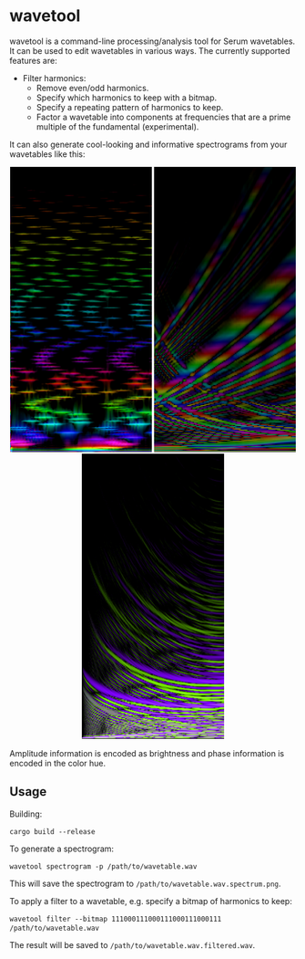 # wavetool

wavetool is a command-line processing/analysis tool for Serum wavetables. It can
be used to edit wavetables in various ways. The currently supported features
are:

- Filter harmonics:
    - Remove even/odd harmonics.
    - Specify which harmonics to keep with a bitmap.
    - Specify a repeating pattern of harmonics to keep.
    - Factor a wavetable into components at frequencies that are a prime
      multiple of the fundamental (experimental).

It can also generate cool-looking and informative spectrograms from your
wavetables like this:

<p align="center">
<img src="/docs/images/spectrum_1.png" height="500px" /> <img src="/docs/images/spectrum_2.png" height="500px" />
<img src="/docs/images/spectrum_3.png" height="500px" />
</p>

Amplitude information is encoded as brightness and phase information is encoded
in the color hue.

## Usage

Building:

```
cargo build --release
```

To generate a spectrogram:

```
wavetool spectrogram -p /path/to/wavetable.wav
```

This will save the spectrogram to `/path/to/wavetable.wav.spectrum.png`.

To apply a filter to a wavetable, e.g. specify a bitmap of harmonics to keep:

```
wavetool filter --bitmap 111000111000111000111000111 /path/to/wavetable.wav
```

The result will be saved to `/path/to/wavetable.wav.filtered.wav`.
